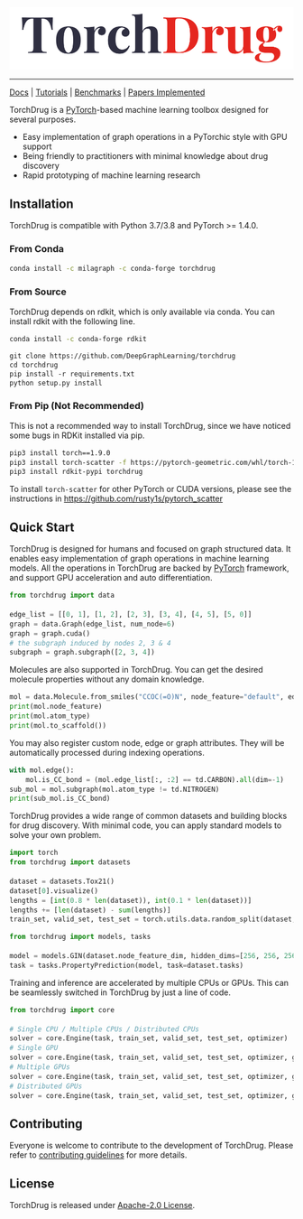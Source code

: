 [![TorchDrug](asset/logo.svg)](https://torchdrug.ai/)

----------------------------

[Docs] | [Tutorials] | [Benchmarks] | [Papers Implemented]

[Docs]: https://deepgraphlearning.github.io/torchdrug-site/docs
[Tutorials]: https://deepgraphlearning.github.io/torchdrug-site/docs/tutorials
[Benchmarks]: https://deepgraphlearning.github.io/torchdrug-site/docs/benchmark
[Papers Implemented]: https://deepgraphlearning.github.io/torchdrug-site/docs/paper

TorchDrug is a [PyTorch]-based machine learning toolbox designed for several purposes.

- Easy implementation of graph operations in a PyTorchic style with GPU support
- Being friendly to practitioners with minimal knowledge about drug discovery
- Rapid prototyping of machine learning research

[PyTorch]: https://pytorch.org/

Installation
------------

TorchDrug is compatible with Python 3.7/3.8 and PyTorch >= 1.4.0.

### From Conda ###

```bash
conda install -c milagraph -c conda-forge torchdrug
```

### From Source ###

TorchDrug depends on rdkit, which is only available via conda.
You can install rdkit with the following line.

```bash
conda install -c conda-forge rdkit
```

```
git clone https://github.com/DeepGraphLearning/torchdrug
cd torchdrug
pip install -r requirements.txt
python setup.py install
```

### From Pip (Not Recommended) ###

This is not a recommended way to install TorchDrug, since we have noticed some bugs
in RDKit installed via pip.

```bash
pip3 install torch==1.9.0
pip3 install torch-scatter -f https://pytorch-geometric.com/whl/torch-1.9.0+cu102.html
pip3 install rdkit-pypi torchdrug
```

To install `torch-scatter` for other PyTorch or CUDA versions, please see the
instructions in https://github.com/rusty1s/pytorch_scatter

Quick Start
-----------

TorchDrug is designed for humans and focused on graph structured data.
It enables easy implementation of graph operations in machine learning models.
All the operations in TorchDrug are backed by [PyTorch] framework, and support GPU acceleration and auto differentiation.

```python
from torchdrug import data

edge_list = [[0, 1], [1, 2], [2, 3], [3, 4], [4, 5], [5, 0]]
graph = data.Graph(edge_list, num_node=6)
graph = graph.cuda()
# the subgraph induced by nodes 2, 3 & 4
subgraph = graph.subgraph([2, 3, 4])
```

Molecules are also supported in TorchDrug. You can get the desired molecule properties without any domain knowledge.

```python
mol = data.Molecule.from_smiles("CCOC(=O)N", node_feature="default", edge_feature="default")
print(mol.node_feature)
print(mol.atom_type)
print(mol.to_scaffold())
```

You may also register custom node, edge or graph attributes. They will be automatically processed during indexing operations.

```python
with mol.edge():
	mol.is_CC_bond = (mol.edge_list[:, :2] == td.CARBON).all(dim=-1)
sub_mol = mol.subgraph(mol.atom_type != td.NITROGEN)
print(sub_mol.is_CC_bond)
```

TorchDrug provides a wide range of common datasets and building blocks for drug discovery.
With minimal code, you can apply standard models to solve your own problem.

```python
import torch
from torchdrug import datasets

dataset = datasets.Tox21()
dataset[0].visualize()
lengths = [int(0.8 * len(dataset)), int(0.1 * len(dataset))]
lengths += [len(dataset) - sum(lengths)]
train_set, valid_set, test_set = torch.utils.data.random_split(dataset, lengths)
```

```python
from torchdrug import models, tasks

model = models.GIN(dataset.node_feature_dim, hidden_dims=[256, 256, 256, 256])
task = tasks.PropertyPrediction(model, task=dataset.tasks)
```

Training and inference are accelerated by multiple CPUs or GPUs.
This can be seamlessly switched in TorchDrug by just a line of code.
```python
from torchdrug import core

# Single CPU / Multiple CPUs / Distributed CPUs
solver = core.Engine(task, train_set, valid_set, test_set, optimizer)
# Single GPU
solver = core.Engine(task, train_set, valid_set, test_set, optimizer, gpus=[0])
# Multiple GPUs
solver = core.Engine(task, train_set, valid_set, test_set, optimizer, gpus=[0, 1, 2, 3])
# Distributed GPUs
solver = core.Engine(task, train_set, valid_set, test_set, optimizer, gpus=[0, 1, 2, 3, 0, 1, 2, 3])
```

Contributing
------------

Everyone is welcome to contribute to the development of TorchDrug.
Please refer to [contributing guidelines](CONTRIBUTING.md) for more details.

License
-------

TorchDrug is released under [Apache-2.0 License](LICENSE).

